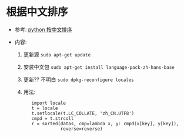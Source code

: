 根据中文排序
=  

* 参考: [python 按中文排序](http://blog.csdn.net/xiaobuding007/article/details/78224159)  

* 内容:  
  1. 更新源 `sudo apt-get update`  
  2. 安装中文包 `sudo apt-get install language-pack-zh-hans-base`
  3. 更新?? 不明白 `sudo dpkg-reconfigure locales`
  4. 用法:

            import locale
            t = locale
            t.setlocale(t.LC_COLLATE, 'zh_CN.UTF8')
            cmpd = t.strcoll
            r = sorted(datas, cmp=lambda x, y: cmpd(x[key], y[key]), 
                       reverse=reverse)